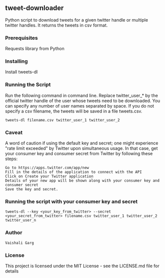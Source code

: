 ## tweet-downloader

Python script to download tweets for a given twitter handle or multiple twitter handles. It returns the tweets in csv format.

### Prerequisites

Requests library from Python

### Installing

Install tweets-dl

### Running the Script

Run the following command in command line. Replace twitter_user_* by the official twitter handle of the user whose tweets need to be downloaded. You can specify any number of user names separated by space. If you do not specify a csv filename, the tweets will be saved in a file tweets.csv.


    tweets-dl filename.csv twitter_user_1 twitter_user_2

### Caveat

A word of caution if using the default key and secret; one might experience "rate limit exceeded" by Twitter upon simultaneous usage. In that case, get your consumer key and consumer secret from Twitter by following these steps:

    Go to https://apps.twitter.com/app/new
    Fill in the details of the application to connect with the API
    Click on Create your Twitter application
    Details of your new app will be shown along with your consumer key and consumer secret
    Save the key and secret.


### Running the script with your consumer key and secret

    tweets-dl --key <your_key_from_twitter> --secret <your_secret_from_twitter> filename.csv twitter_user_1 twitter_user_2 twitter_user_n

### Author

    Vaishali Garg

### License

This project is licensed under the MIT License - see the LICENSE.md file for details
